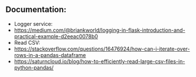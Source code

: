 ## Documentation:
- Logger service: 
- https://medium.com/@briankworld/logging-in-flask-introduction-and-practical-example-d2eeac0078b0
- Read CSV: 
- https://stackoverflow.com/questions/16476924/how-can-i-iterate-over-rows-in-a-pandas-dataframe
- https://saturncloud.io/blog/how-to-efficiently-read-large-csv-files-in-python-pandas/